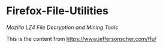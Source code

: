 # Firefox-File-Utilities
_Mozilla LZ4 File Decryption and Mining Tools_

This is the content from https://www.jeffersonscher.com/ffu/
